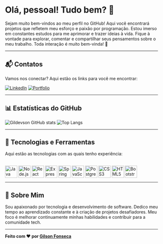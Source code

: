 # Olá, pessoal! Tudo bem? 👋

Sejam muito bem-vindos ao meu perfil no GitHub! Aqui você encontrará projetos que refletem meu esforço e paixão por programação. Estou imerso em constantes estudos para me aprimorar e trazer ideias à vida. Fique à vontade para explorar, comentar e compartilhar seus pensamentos sobre o meu trabalho. Toda interação é muito bem-vinda! 🚀

---

## 📬 Contatos

Vamos nos conectar? Aqui estão os links para você me encontrar:

[![LinkedIn](https://img.shields.io/badge/LinkedIn-0077B5?style=for-the-badge&logo=linkedin&logoColor=white)](https://www.linkedin.com/in/gilson-fonseca-78b6b4138/) 
[![Portfolio](https://img.shields.io/badge/Portfolio-000000?style=for-the-badge&logo=About.me&logoColor=white)](https://portfoliogildevson.netlify.app/)

---

## 📊 Estatísticas do GitHub

![Gildevson GitHub stats](https://github-readme-stats.vercel.app/api?username=gildevson&show_icons=true&theme=radical)
![Top Langs](https://github-readme-stats.vercel.app/api/top-langs/?username=gildevson&theme=blue-green)

---

## 🚀 Tecnologias e Ferramentas

Aqui estão as tecnologias com as quais tenho experiência:

<div style="display: inline_block"><br/>
    <img align="center" alt="Java" src="https://cdn.jsdelivr.net/gh/devicons/devicon/icons/java/java-original.svg" width="40" height="40"/>
    <img align="center" alt="Node.js" src="https://cdn.jsdelivr.net/gh/devicons/devicon/icons/nodejs/nodejs-original.svg" width="40" height="40"/>
    <img align="center" alt="React" src="https://cdn.jsdelivr.net/gh/devicons/devicon/icons/react/react-original.svg" width="40" height="40"/>
    <img align="center" alt="Express.JS" src="https://cdn.jsdelivr.net/gh/devicons/devicon/icons/express/express-original.svg" width="40" height="40"/>
    <img align="center" alt="Spring" src="https://cdn.jsdelivr.net/gh/devicons/devicon/icons/spring/spring-original.svg" width="40" height="40"/>
    <img align="center" alt="JavaScript" src="https://cdn.jsdelivr.net/gh/devicons/devicon/icons/javascript/javascript-original.svg" width="40" height="40"/>
    <img align="center" alt="PostgreSQL" src="https://cdn.jsdelivr.net/gh/devicons/devicon/icons/postgresql/postgresql-original.svg" width="40" height="40"/>
    <img align="center" alt="CSS3" src="https://cdn.jsdelivr.net/gh/devicons/devicon/icons/css3/css3-original.svg" width="40" height="40"/>
    <img align="center" alt="HTML5" src="https://cdn.jsdelivr.net/gh/devicons/devicon/icons/html5/html5-original.svg" width="40" height="40"/>
    <img align="center" alt="Bootstrap" src="https://cdn.jsdelivr.net/gh/devicons/devicon/icons/bootstrap/bootstrap-original.svg" width="40" height="40"/>
</div>

---

## 🌟 Sobre Mim

Sou apaixonado por tecnologia e desenvolvimento de software. Dedico meu tempo ao aprendizado constante e à criação de projetos desafiadores. Meu foco é melhorar continuamente minhas habilidades e contribuir para a comunidade tech.

---

**Feito com ❤️ por [Gilson Fonseca](https://github.com/gildevson)**

